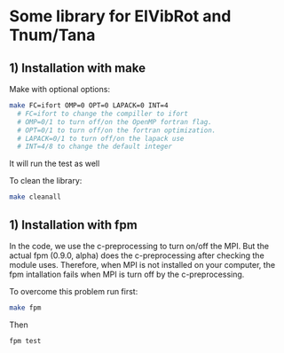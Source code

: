 # Some library for ElVibRot and Tnum/Tana

## 1) Installation with make

Make with optional options:

```bash
make FC=ifort OMP=0 OPT=0 LAPACK=0 INT=4
  # FC=ifort to change the compiller to ifort
  # OMP=0/1 to turn off/on the OpenMP fortran flag.
  # OPT=0/1 to turn off/on the fortran optimization.
  # LAPACK=0/1 to turn off/on the lapack use
  # INT=4/8 to change the default integer
```

It will run the test as well

To clean the library:

```bash
make cleanall
```


## 1) Installation with fpm

In the code, we use the c-preprocessing to turn on/off the MPI.
But the actual fpm (0.9.0, alpha) does the c-preprocessing after checking the module uses. 
Therefore, when MPI is not installed on your computer, the fpm intallation fails when MPI is turn off by the c-preprocessing.

To overcome this problem run first:

```bash
make fpm
````

Then 

```bash
fpm test
```

